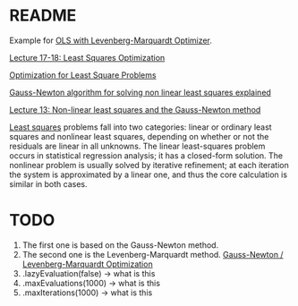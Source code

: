 README
====

Example for [OLS with Levenberg-Marquardt Optimizer](https://commons.apache.org/proper/commons-math/userguide/leastsquares.html).

[Lecture 17-18: Least Squares Optimization](https://vnav.mit.edu/material/17-18-NonLinearLeastSquares-notes.pdf)

[Optimization for Least Square Problems](https://zlthinker.github.io/optimization-for-least-square-problem)

[Gauss-Newton algorithm for solving non linear least squares explained](https://www.youtube.com/watch?v=CjrRFbQwKLA)

[Lecture 13: Non-linear least squares and the Gauss-Newton method](https://www.uio.no/studier/emner/matnat/math/MAT3110/h19/undervisningsmateriale/lecture13.pdf)

[Least squares](https://en.wikipedia.org/wiki/Least_squares#:~:text=Least%20squares%20problems%20fall%20into,has%20a%20closed%2Dform%20solution) problems fall into two categories: linear or ordinary least squares and nonlinear least squares, depending on whether or not the residuals are linear in all unknowns. The linear least-squares problem occurs in statistical regression analysis; it has a closed-form solution. The nonlinear problem is usually solved by iterative refinement; at each iteration the system is approximated by a linear one, and thus the core calculation is similar in both cases.

# TODO

1. The first one is based on the Gauss-Newton method. 
2. The second one is the Levenberg-Marquardt method. [Gauss-Newton / Levenberg-Marquardt Optimization](https://mat.uab.cat/~alseda/MasterOpt/optimization.pdf)
3. .lazyEvaluation(false) -> what is this
4. .maxEvaluations(1000)  -> what is this
5. .maxIterations(1000) -> what is this

